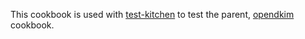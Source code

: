This cookbook is used with [test-kitchen](http://kitchen.ci/) to test the parent, [opendkim](https://supermarket.chef.io/cookbooks/opendkim) cookbook.
